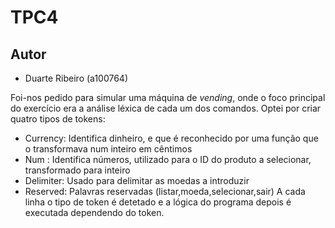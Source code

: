 # TPC4

## Autor
- Duarte Ribeiro (a100764)

Foi-nos pedido para simular uma máquina de _vending_, onde o foco principal do exercício era a análise léxica de cada um dos comandos. Optei por criar quatro tipos de tokens:
 - Currency: Identifica dinheiro, e que é reconhecido por uma função que o transformava num inteiro em cêntimos
 - Num : Identifica números, utilizado para o ID do produto a selecionar, transformado para inteiro
 - Delimiter: Usado para delimitar as moedas a introduzir
 - Reserved: Palavras reservadas (listar,moeda,selecionar,sair)
A cada linha o tipo de token é detetado e a lógica do programa depois é executada dependendo do token.
